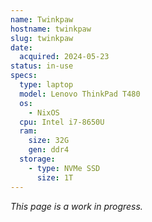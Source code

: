 ```yaml
---
name: Twinkpaw
hostname: twinkpaw
slug: twinkpaw
date:
  acquired: 2024-05-23
status: in-use
specs:
  type: laptop
  model: Lenovo ThinkPad T480
  os:
    - NixOS
  cpu: Intel i7-8650U
  ram:
    size: 32G
    gen: ddr4
  storage:
    - type: NVMe SSD
      size: 1T
---
```


*This page is a work in progress.*